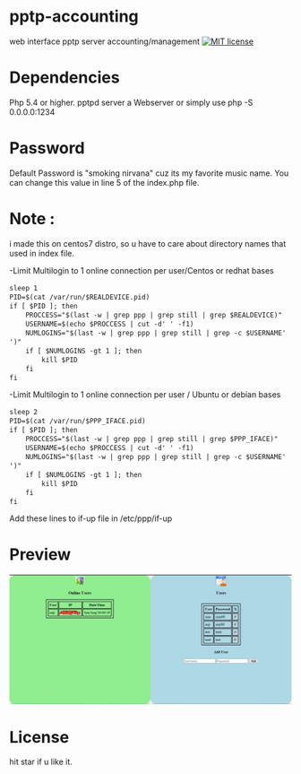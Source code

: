 # pptp-accounting
web interface pptp server accounting/management
[![MIT license](https://img.shields.io/github/license/sinaxhpm/pptpd-accounting)](http://opensource.org/licenses/MIT)
# Dependencies
Php 5.4 or higher.
pptpd server
a Webserver or simply use php -S 0.0.0.0:1234 

# Password
Default Password is "smoking nirvana" cuz its my favorite music name.
You can change this value in line 5 of the index.php file.

# Note :
i made this on centos7 distro, so u have to care about directory names that used in index file.

-Limit Multilogin to 1 online connection per user/Centos or redhat bases
```
sleep 1
PID=$(cat /var/run/$REALDEVICE.pid)
if [ $PID ]; then
    PROCCESS="$(last -w | grep ppp | grep still | grep $REALDEVICE)"
    USERNAME=$(echo $PROCCESS | cut -d' ' -f1)
    NUMLOGINS="$(last -w | grep ppp | grep still | grep -c $USERNAME' ')"
    if [ $NUMLOGINS -gt 1 ]; then
        kill $PID
    fi
fi
```

-Limit Multilogin to 1 online connection per user / Ubuntu or debian bases
```
sleep 2
PID=$(cat /var/run/$PPP_IFACE.pid)
if [ $PID ]; then
    PROCCESS="$(last -w | grep ppp | grep still | grep $PPP_IFACE)"
    USERNAME=$(echo $PROCCESS | cut -d' ' -f1)
    NUMLOGINS="$(last -w | grep ppp | grep still | grep -c $USERNAME' ')"
    if [ $NUMLOGINS -gt 1 ]; then
        kill $PID
    fi
fi
```
Add these lines to if-up file in /etc/ppp/if-up
# Preview
![preview](https://github.com/SinaXhpm/pptpd-accounting/raw/master/preview1.jpg)

# License
hit star if u like it.
